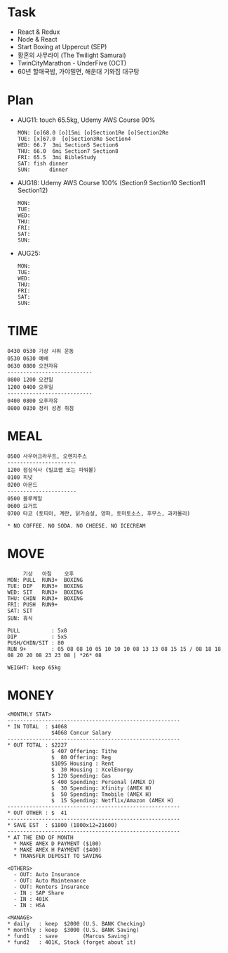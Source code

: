 # Task
* React & Redux
* Node & React
* Start Boxing at Uppercut (SEP)
* 황혼의 사무라이 (The Twilight Samurai)
* TwinCityMarathon - UnderFive (OCT)
* 60년 할매국밥, 가야밀면, 해운대 기와집 대구탕

# Plan
* AUG11: touch 65.5kg, Udemy AWS Course 90%
  ```
  MON: [o]68.0 [o]15mi [o]Section1Re [o]Section2Re
  TUE: [x]67.0  [o]Section3Re Section4
  WED: 66.7  3mi Section5 Section6
  THU: 66.0  6mi Section7 Section8
  FRI: 65.5  3mi BibleStudy
  SAT: fish dinner 
  SUN:      dinner 
  ```
* AUG18: Udemy AWS Course 100% (Section9 Section10 Section11 Section12)
  ```
  MON: 
  TUE: 
  WED: 
  THU: 
  FRI: 
  SAT:
  SUN:
  ```
* AUG25: 
  ```
  MON: 
  TUE: 
  WED: 
  THU: 
  FRI: 
  SAT:
  SUN:
  ```

# TIME
  ```
  0430 0530 기상 샤워 운동
  0530 0630 예배
  0630 0800 오전자유
  ---------------------------
  0800 1200 오전일
  1200 0400 오후일              
  ---------------------------
  0400 0800 오후자유
  0800 0830 정리 성경 취침
  ```

# MEAL
  ```
  0500 사우어크라우트, 오렌지주스
  ----------------------
  1200 점심식사 (밀프랩 또는 파워볼)
  0100 피넛
  0200 아몬드
  ----------------------
  0500 블루케일
  0600 요거트
  0700 타코 (토띠아, 계란, 닭가슴살, 양파, 토마토소스, 후무스, 과카몰리)
  
  * NO COFFEE. NO SODA. NO CHEESE. NO ICECREAM
  ```

# MOVE
  ```
       기상   아침    오후
  MON: PULL  RUN3+  BOXING
  TUE: DIP   RUN3+  BOXING
  WED: SIT   RUN3+  BOXING
  THU: CHIN  RUN3+  BOXING
  FRI: PUSH  RUN9+
  SAT: SIT
  SUN: 휴식
  
  PULL          : 5x8
  DIP           : 5x5
  PUSH/CHIN/SIT : 80
  RUN 9+        : 05 08 08 10 05 10 10 10 08 13 13 08 15 15 / 08 18 18 08 20 20 08 23 23 08 | *26* 08
  
  WEIGHT: keep 65kg
  ```
  
# MONEY
```
<MONTHLY STAT>
-------------------------------------------------------
* IN TOTAL  : $4068
              $4068 Concur Salary
-------------------------------------------------------
* OUT TOTAL : $2227
              $ 407 Offering: Tithe
              $  80 Offering: Reg
              $1095 Housing : Rent
              $  30 Housing : XcelEnergy
              $ 120 Spending: Gas
              $ 400 Spending: Personal (AMEX D)
              $  30 Spending: Xfinity (AMEX H)
              $  50 Spending: Tmobile (AMEX H)
              $  15 Spending: Netflix/Amazon (AMEX H) 
-------------------------------------------------------
* OUT OTHER : $  41
-------------------------------------------------------
* SAVE EST  : $1800 (1800x12=21600)
-------------------------------------------------------
* AT THE END OF MONTH
  * MAKE AMEX D PAYMENT ($100)
  * MAKE AMEX H PAYMENT ($400)
  * TRANSFER DEPOSIT TO SAVING
              
<OTHERS>
  - OUT: Auto Insurance
  - OUT: Auto Maintenance
  - OUT: Renters Insurance
  - IN : SAP Share
  - IN : 401K
  - IN : HSA

<MANAGE>
* daily   : keep  $2000 (U.S. BANK Checking)
* monthly : keep  $3000 (U.S. BANK Saving)
* fund1   : save        (Marcus Saving)
* fund2   : 401K, Stock (forget about it)
```
